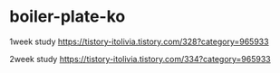 ﻿# boiler-plate-ko

1week study
https://tistory-itolivia.tistory.com/328?category=965933

2week study
https://tistory-itolivia.tistory.com/334?category=965933
